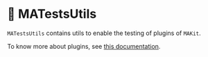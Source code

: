 # 👷 MATestsUtils

`MATestsUtils` contains utils to enable the testing of plugins of `MAKit`.

To know more about plugins, see [this documentation](../Concepts/PLUGIN.md).
